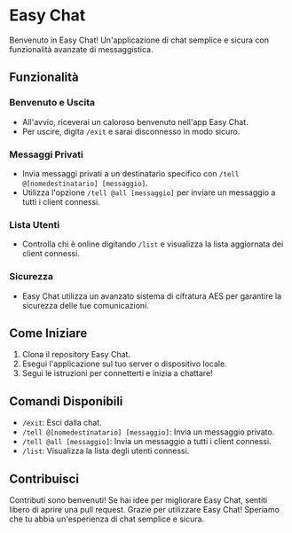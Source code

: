 # Easy Chat

Benvenuto in Easy Chat! Un'applicazione di chat semplice e sicura con funzionalità avanzate di messaggistica.

## Funzionalità

### Benvenuto e Uscita
- All'avvio, riceverai un caloroso benvenuto nell'app Easy Chat.
- Per uscire, digita `/exit` e sarai disconnesso in modo sicuro.

### Messaggi Privati
- Invia messaggi privati a un destinatario specifico con `/tell @[nomedestinatario] [messaggio]`.
- Utilizza l'opzione `/tell @all [messaggio]` per inviare un messaggio a tutti i client connessi.

### Lista Utenti
- Controlla chi è online digitando `/list` e visualizza la lista aggiornata dei client connessi.

### Sicurezza
- Easy Chat utilizza un avanzato sistema di cifratura AES per garantire la sicurezza delle tue comunicazioni.

## Come Iniziare

1. Clona il repository Easy Chat.
2. Esegui l'applicazione sul tuo server o dispositivo locale.
3. Segui le istruzioni per connetterti e inizia a chattare!

## Comandi Disponibili
- `/exit`: Esci dalla chat.
- `/tell @[nomedestinatario] [messaggio]`: Invia un messaggio privato.
- `/tell @all [messaggio]`: Invia un messaggio a tutti i client connessi.
- `/list`: Visualizza la lista degli utenti connessi.

## Contribuisci
Contributi sono benvenuti! Se hai idee per migliorare Easy Chat, sentiti libero di aprire una pull request.
Grazie per utilizzare Easy Chat! Speriamo che tu abbia un'esperienza di chat semplice e sicura.
